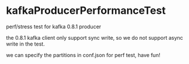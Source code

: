 # kafkaProducerPerformanceTest
perf/stress test for kafka 0.8.1 producer

the 0.8.1 kafka client only support sync write, so we do not support async write in the test.

we can specify the partitions in conf.json for perf test, have fun!
